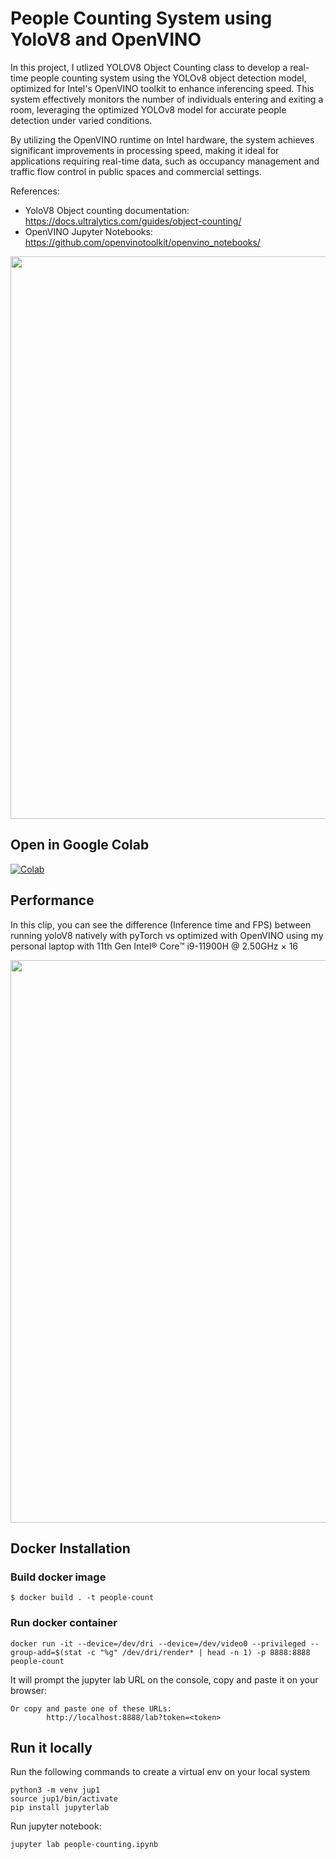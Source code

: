 # People Counting System using YoloV8 and OpenVINO

In this project, I utlized YOLOV8 Object Counting class to develop a real-time people counting system using the YOLOv8 object detection model, optimized for Intel's OpenVINO toolkit to enhance inferencing speed. This system effectively monitors the number of individuals entering and exiting a room, leveraging the optimized YOLOv8 model for accurate people detection under varied conditions.

By utilizing the OpenVINO runtime on Intel hardware, the system achieves significant improvements in processing speed, making it ideal for applications requiring real-time data, such as occupancy management and traffic flow control in public spaces and commercial settings.

References:

- YoloV8 Object counting documentation: <a href="https://docs.ultralytics.com/guides/object-counting/" target="_blank">https://docs.ultralytics.com/guides/object-counting/</a>
- OpenVINO Jupyter Notebooks: <a href="https://github.com/openvinotoolkit/openvino_notebooks/" target="_blank">https://github.com/openvinotoolkit/openvino_notebooks/</a>

<div align="center"><img src="people-count.gif" width=900/></div>

## Open in Google Colab

<a href="https://colab.research.google.com/github/antoniomtz/people-counting-yolov8-openvino/blob/main/people-counting.ipynb" target="_blank"><img src="https://camo.githubusercontent.com/f5e0d0538a9c2972b5d413e0ace04cecd8efd828d133133933dfffec282a4e1b/68747470733a2f2f636f6c61622e72657365617263682e676f6f676c652e636f6d2f6173736574732f636f6c61622d62616467652e737667" alt="Colab" data-canonical-src="https://colab.research.google.com/assets/colab-badge.svg" style="max-width: 100%;"></a>

## Performance

In this clip, you can see the difference (Inference time and FPS) between running yoloV8 natively with pyTorch vs optimized with OpenVINO using my personal laptop with 11th Gen Intel® Core™ i9-11900H @ 2.50GHz × 16

<div align="center"><img src="optimized.gif" width=900/></div>

## Docker Installation

### Build docker image

```
$ docker build . -t people-count
```

### Run docker container

```
docker run -it --device=/dev/dri --device=/dev/video0 --privileged --group-add=$(stat -c "%g" /dev/dri/render* | head -n 1) -p 8888:8888 people-count
```

It will prompt the jupyter lab URL on the console, copy and paste it on your browser:

```
Or copy and paste one of these URLs:
        http://localhost:8888/lab?token=<token>
```

## Run it locally

Run the following commands to create a virtual env on your local system

```
python3 -m venv jup1
source jup1/bin/activate
pip install jupyterlab
```

Run jupyter notebook:

```
jupyter lab people-counting.ipynb
```